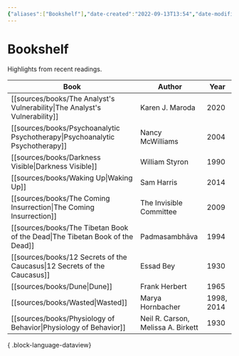 ```yaml
---
{"aliases":["Bookshelf"],"date-created":"2022-09-13T13:54","date-modified":"2023-10-13T21:43","dg-publish":true,"tags":["map"],"title":"Bookshelf","up":[["+home"]],"permalink":"/atlas/bookshelf/","dgPassFrontmatter":true}
---
```



# Bookshelf

Highlights from recent readings.

| Book                                                                            | Author                             | Year       |
| ------------------------------------------------------------------------------- | ---------------------------------- | ---------- |
| [[sources/books/The Analyst's Vulnerability\|The Analyst's Vulnerability]]   | Karen J. Maroda                    | 2020       |
| [[sources/books/Psychoanalytic Psychotherapy\|Psychoanalytic Psychotherapy]] | Nancy McWilliams                   | 2004       |
| [[sources/books/Darkness Visible\|Darkness Visible]]                         | William Styron                     | 1990       |
| [[sources/books/Waking Up\|Waking Up]]                                       | Sam Harris                         | 2014       |
| [[sources/books/The Coming Insurrection\|The Coming Insurrection]]           | The Invisible Committee            | 2009       |
| [[sources/books/The Tibetan Book of the Dead\|The Tibetan Book of the Dead]] | Padmasambhāva                      | 1994       |
| [[sources/books/12 Secrets of the Caucasus\|12 Secrets of the Caucasus]]     | Essad Bey                          | 1930       |
| [[sources/books/Dune\|Dune]]                                                 | Frank Herbert                      | 1965       |
| [[sources/books/Wasted\|Wasted]]                                             | Marya Hornbacher                   | 1998, 2014 |
| [[sources/books/Physiology of Behavior\|Physiology of Behavior]]             | Neil R. Carson, Melissa A. Birkett | 1930       |

{ .block-language-dataview}

